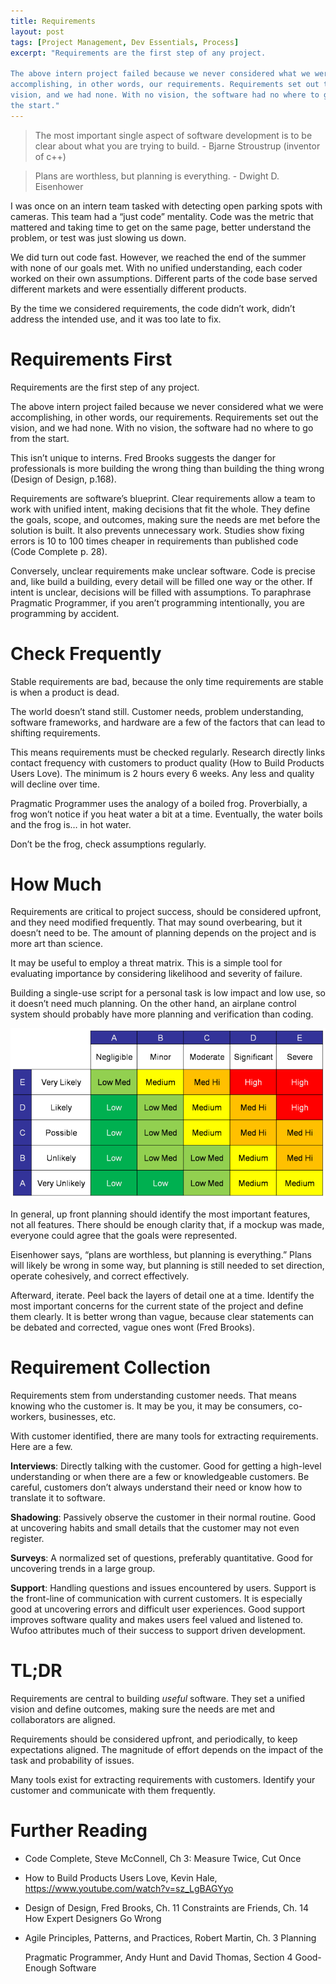 ```yaml
---
title: Requirements
layout: post
tags: [Project Management, Dev Essentials, Process]
excerpt: "Requirements are the first step of any project.

The above intern project failed because we never considered what we were
accomplishing, in other words, our requirements. Requirements set out the
vision, and we had none. With no vision, the software had no where to go from
the start."
---
```


>   The most important single aspect of software development is to be clear
>   about what you are trying to build. - Bjarne Stroustrup (inventor of c++)

>   Plans are worthless, but planning is everything. - Dwight D. Eisenhower

I was once on an intern team tasked with detecting open parking spots with
cameras. This team had a “just code” mentality. Code was the metric that
mattered and taking time to get on the same page, better understand the problem,
or test was just slowing us down.

We did turn out code fast. However, we reached the end of the summer with none
of our goals met. With no unified understanding, each coder worked on their own
assumptions. Different parts of the code base served different markets and were
essentially different products.

By the time we considered requirements, the code didn’t work, didn’t address the
intended use, and it was too late to fix.

Requirements First
==================

Requirements are the first step of any project.

The above intern project failed because we never considered what we were
accomplishing, in other words, our requirements. Requirements set out the
vision, and we had none. With no vision, the software had no where to go from
the start.

This isn’t unique to interns. Fred Brooks suggests the danger for professionals
is more building the wrong thing than building the thing wrong (Design of
Design, p.168).

Requirements are software’s blueprint. Clear requirements allow a team to work
with unified intent, making decisions that fit the whole. They define the goals,
scope, and outcomes, making sure the needs are met before the solution is built.
It also prevents unnecessary work. Studies show fixing errors is 10 to 100 times
cheaper in requirements than published code (Code Complete p. 28).

Conversely, unclear requirements make unclear software. Code is precise and,
like build a building, every detail will be filled one way or the other. If
intent is unclear, decisions will be filled with assumptions. To paraphrase
Pragmatic Programmer, if you aren’t programming intentionally, you are
programming by accident.

Check Frequently 
=================

Stable requirements are bad, because the only time requirements are stable is
when a product is dead.

The world doesn’t stand still. Customer needs, problem understanding, software
frameworks, and hardware are a few of the factors that can lead to shifting
requirements.

This means requirements must be checked regularly. Research directly links
contact frequency with customers to product quality (How to Build Products Users
Love). The minimum is 2 hours every 6 weeks. Any less and quality will decline
over time.

Pragmatic Programmer uses the analogy of a boiled frog. Proverbially, a frog
won’t notice if you heat water a bit at a time. Eventually, the water boils and
the frog is… in hot water.

Don’t be the frog, check assumptions regularly.

How Much
========

Requirements are critical to project success, should be considered upfront, and
they need modified frequently. That may sound overbearing, but it doesn’t need
to be. The amount of planning depends on the project and is more art than
science.

It may be useful to employ a threat matrix. This is a simple tool for evaluating
importance by considering likelihood and severity of failure.

Building a single-use script for a personal task is low impact and low use, so
it doesn’t need much planning. On the other hand, an airplane control system
should probably have more planning and verification than coding.

![See the source image](media/threat-matrix.png)

In general, up front planning should identify the most important features, not
all features. There should be enough clarity that, if a mockup was made,
everyone could agree that the goals were represented.

Eisenhower says, “plans are worthless, but planning is everything.” Plans will
likely be wrong in some way, but planning is still needed to set direction,
operate cohesively, and correct effectively.

Afterward, iterate. Peel back the layers of detail one at a time. Identify the
most important concerns for the current state of the project and define them
clearly. It is better wrong than vague, because clear statements can be debated
and corrected, vague ones wont (Fred Brooks).

Requirement Collection
======================

Requirements stem from understanding customer needs. That means knowing who the
customer is. It may be you, it may be consumers, co-workers, businesses, etc.

With customer identified, there are many tools for extracting requirements. Here
are a few.

**Interviews**: Directly talking with the customer. Good for getting a
high-level understanding or when there are a few or knowledgeable customers. Be
careful, customers don’t always understand their need or know how to translate
it to software.

**Shadowing**: Passively observe the customer in their normal routine. Good at
uncovering habits and small details that the customer may not even register.

**Surveys**: A normalized set of questions, preferably quantitative. Good for
uncovering trends in a large group.

**Support**: Handling questions and issues encountered by users. Support is the
front-line of communication with current customers. It is especially good at
uncovering errors and difficult user experiences. Good support improves software
quality and makes users feel valued and listened to. Wufoo attributes much of
their success to support driven development.

TL;DR
=====

Requirements are central to building *useful* software. They set a unified
vision and define outcomes, making sure the needs are met and collaborators are
aligned.

Requirements should be considered upfront, and periodically, to keep
expectations aligned. The magnitude of effort depends on the impact of the task
and probability of issues.

Many tools exist for extracting requirements with customers. Identify your
customer and communicate with them frequently.

Further Reading
===============

-   Code Complete, Steve McConnell, Ch 3: Measure Twice, Cut Once

-   How to Build Products Users Love, Kevin Hale,
    <https://www.youtube.com/watch?v=sz_LgBAGYyo>

-   Design of Design, Fred Brooks, Ch. 11 Constraints are Friends, Ch. 14 How
    Expert Designers Go Wrong

-   Agile Principles, Patterns, and Practices, Robert Martin, Ch. 3 Planning

    Pragmatic Programmer, Andy Hunt and David Thomas, Section 4 Good-Enough
    Software
